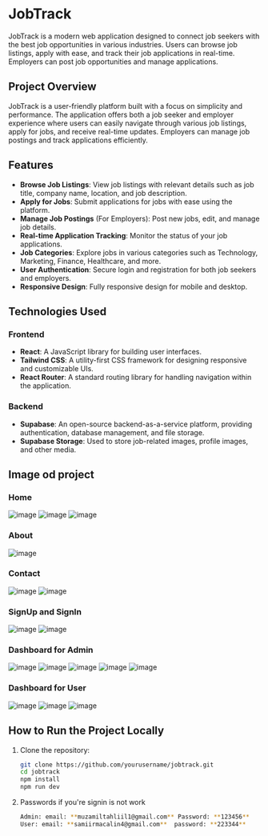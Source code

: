 # JobTrack

JobTrack is a modern web application designed to connect job seekers with the best job opportunities in various industries. Users can browse job listings, apply with ease, and track their job applications in real-time. Employers can post job opportunities and manage applications.

## Project Overview

JobTrack is a user-friendly platform built with a focus on simplicity and performance. The application offers both a job seeker and employer experience where users can easily navigate through various job listings, apply for jobs, and receive real-time updates. Employers can manage job postings and track applications efficiently.

## Features

- **Browse Job Listings**: View job listings with relevant details such as job title, company name, location, and job description.
- **Apply for Jobs**: Submit applications for jobs with ease using the platform.
- **Manage Job Postings** (For Employers): Post new jobs, edit, and manage job details.
- **Real-time Application Tracking**: Monitor the status of your job applications.
- **Job Categories**: Explore jobs in various categories such as Technology, Marketing, Finance, Healthcare, and more.
- **User Authentication**: Secure login and registration for both job seekers and employers.
- **Responsive Design**: Fully responsive design for mobile and desktop.

## Technologies Used

### Frontend
- **React**: A JavaScript library for building user interfaces.
- **Tailwind CSS**: A utility-first CSS framework for designing responsive and customizable UIs.
- **React Router**: A standard routing library for handling navigation within the application.

### Backend
- **Supabase**: An open-source backend-as-a-service platform, providing authentication, database management, and file storage.
- **Supabase Storage**: Used to store job-related images, profile images, and other media.

## Image od project
### Home
![image](https://github.com/user-attachments/assets/c081a60b-bce3-4206-b60d-6a75ca31e31c)
![image](https://github.com/user-attachments/assets/fb0165eb-cffa-465f-98b2-68f3d504d911)
![image](https://github.com/user-attachments/assets/fcbf571e-9e7c-4b9c-9af1-fc3501ac6537)
### About
![image](https://github.com/user-attachments/assets/f1dfd509-a115-4b5a-80b5-b9372f920d42)
### Contact
![image](https://github.com/user-attachments/assets/7b68832e-6a51-4c54-a73f-ebd616a9d453)
![image](https://github.com/user-attachments/assets/f2c146e3-9e8f-4e5c-a88b-d529e9934801)
### SignUp and SignIn
![image](https://github.com/user-attachments/assets/e5e96415-5b1e-4385-b50d-002d80683890)
![image](https://github.com/user-attachments/assets/783bb0bd-22e1-4766-97fe-4d6379b8d314)
### Dashboard for Admin
![image](https://github.com/user-attachments/assets/20b8a6f6-240c-4fa7-af26-2ea28bfa6a6d)
![image](https://github.com/user-attachments/assets/fb0d5a91-ed6e-4603-a790-6f7009e7ab3e)
![image](https://github.com/user-attachments/assets/d0e11468-3f94-47dc-b5d8-553610117379)
![image](https://github.com/user-attachments/assets/a087d5f0-d640-4e9f-81e1-b89a1a5f101d)
![image](https://github.com/user-attachments/assets/48d9beef-4e2e-48d8-89fb-81a6ae59411b)
### Dashboard for User
![image](https://github.com/user-attachments/assets/4dafd45b-5e12-4afa-8272-8da639845da4)
![image](https://github.com/user-attachments/assets/37c531f3-ad51-4102-b0fb-04635f04ebfc)
![image](https://github.com/user-attachments/assets/4d349e54-10fd-4321-a17d-3b4eccc44686)

## How to Run the Project Locally

1. Clone the repository:
   ```bash
   git clone https://github.com/yourusername/jobtrack.git
   cd jobtrack
   npm install
   npm run dev
1. Passwords if you're signin is not work
   ```bash
   Admin: email: **muzamiltahliil1@gmail.com** Password: **123456**
   User: email: **samiirmacalin4@gmail.com**  password: **223344**
 
